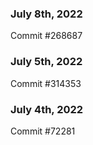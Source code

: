 ### July 8th, 2022

Commit #268687

### July 5th, 2022

Commit #314353


### July 4th, 2022

Commit #72281
